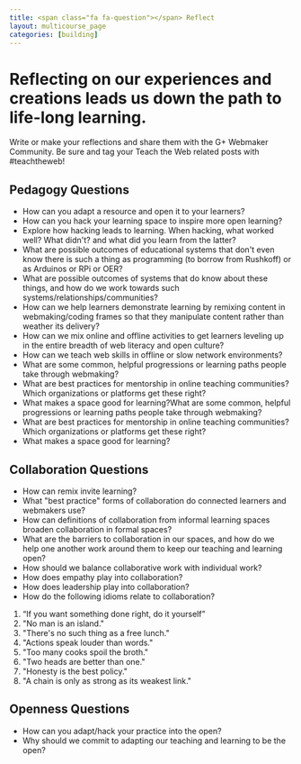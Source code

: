 ```yaml
---
title: <span class="fa fa-question"></span> Reflect
layout: multicourse_page
categories: [building]
---
```


# Reflecting on our experiences and creations leads us down the path to life-long learning.
Write or make your reflections and share them with the G+ Webmaker Community. Be sure and tag your Teach the Web related posts with #teachtheweb!

## Pedagogy Questions

* How can you adapt a resource and open it to your learners? 
* How can you hack your learning space to inspire more open learning?
* Explore how hacking leads to learning. When hacking, what worked well? What didn't? and what did you learn from the latter?
* What are possible outcomes of educational systems that don't even know there is such a thing as programming (to borrow from Rushkoff) or as Arduinos or RPi or OER?
* What are possible outcomes of systems that do know about these things, and how do we work towards such systems/relationships/communities?
* How can we help learners demonstrate learning by remixing content in webmaking/coding frames so that they manipulate content rather than weather its delivery?
* How can we mix online and offline activities to get learners leveling up in the entire breadth of web literacy and open culture?
* How can we teach web skills in offline or slow network environments?
* What are some common, helpful progressions or learning paths people take through webmaking?
* What are best practices for mentorship in online teaching communities? Which organizations or platforms get these right?
* What makes a space good for learning?What are some common, helpful progressions or learning paths people take through webmaking?
* What are best practices for mentorship in online teaching communities? Which organizations or platforms get these right?
* What makes a space good for learning?

## Collaboration Questions
* How can remix invite learning?
* What "best practice" forms of collaboration do connected learners and webmakers use?
* How can definitions of collaboration from informal learning spaces broaden collaboration in formal spaces?
* What are the barriers to collaboration in our spaces, and how do we help one another work around them to keep our teaching and learning open?
* How should we balance collaborative work with individual work?
* How does empathy play into collaboration?
* How does leadership play into collaboration?
* How do the following idioms relate to collaboration?
1.	“If you want something done right, do it yourself”
2.	"No man is an island."
3.	"There's no such thing as a free lunch."
4.	"Actions speak louder than words."
5.	"Too many cooks spoil the broth."
6.	"Two heads are better than one."
7.	"Honesty is the best policy."
8.	"A chain is only as strong as its weakest link."

## Openness Questions
* How can you adapt/hack your practice into the open?
* Why should we commit to adapting our teaching and learning to be the open?



